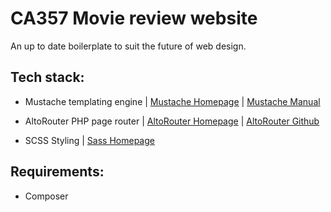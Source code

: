 # CA357 Movie review website
An up to date boilerplate to suit the future of web design.


## Tech stack:

- Mustache templating engine | [Mustache Homepage](https://mustache.github.io/) | [Mustache Manual](https://mustache.github.io/mustache.5.html)

- AltoRouter PHP page router | [AltoRouter Homepage](https://altorouter.com/) | [AltoRouter Github](https://github.com/dannyvankooten/AltoRouter)

- SCSS Styling | [Sass Homepage](https://sass-lang.com/)


## Requirements:

- Composer



